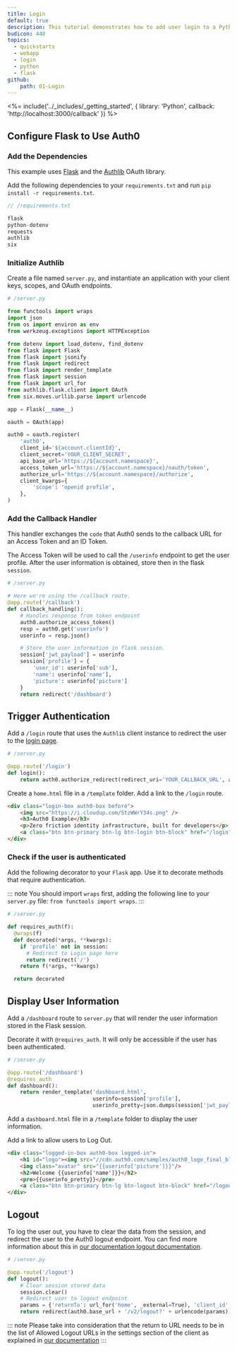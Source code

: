 ```yaml
---
title: Login
default: true
description: This tutorial demonstrates how to add user login to a Python web Application built with the Flask framework.
budicon: 448
topics:
  - quickstarts
  - webapp
  - login
  - python
  - flask
github:
    path: 01-Login
---
```

<%= include('../_includes/_getting_started', { library: 'Python', callback: 'http://localhost:3000/callback' }) %>

## Configure Flask to Use Auth0 

### Add the Dependencies

This example uses [Flask](http://flask.pocoo.org) and the [Authlib](https://github.com/lepture/authlib) OAuth library.

Add the following dependencies to your `requirements.txt` and run `pip install -r requirements.txt`.

```js
// /requirements.txt

flask
python-dotenv
requests
authlib
six
```

### Initialize Authlib

Create a file named `server.py`, and instantiate an application with your client keys, scopes, and OAuth endpoints.

```python
# /server.py

from functools import wraps
import json
from os import environ as env
from werkzeug.exceptions import HTTPException

from dotenv import load_dotenv, find_dotenv
from flask import Flask
from flask import jsonify
from flask import redirect
from flask import render_template
from flask import session
from flask import url_for
from authlib.flask.client import OAuth
from six.moves.urllib.parse import urlencode

app = Flask(__name__)

oauth = OAuth(app)

auth0 = oauth.register(
    'auth0',
    client_id='${account.clientId}',
    client_secret='YOUR_CLIENT_SECRET',
    api_base_url='https://${account.namespace}',
    access_token_url='https://${account.namespace}/oauth/token',
    authorize_url='https://${account.namespace}/authorize',
    client_kwargs={
        'scope': 'openid profile',
    },
)
```

### Add the Callback Handler

This handler exchanges the `code` that Auth0 sends to the callback URL for an Access Token and an ID Token.

The Access Token will be used to call the `/userinfo` endpoint to get the user profile. After the user information is obtained, store then in the flask `session`.

```python
# /server.py

# Here we're using the /callback route.
@app.route('/callback')
def callback_handling():
    # Handles response from token endpoint
    auth0.authorize_access_token()
    resp = auth0.get('userinfo')
    userinfo = resp.json()

    # Store the user information in flask session.
    session['jwt_payload'] = userinfo
    session['profile'] = {
        'user_id': userinfo['sub'],
        'name': userinfo['name'],
        'picture': userinfo['picture']
    }
    return redirect('/dashboard')
```

## Trigger Authentication

Add a `/login` route that uses the `Authlib` client instance to redirect the user to the [login page](/hosted-pages/login).

```python
# /server.py

@app.route('/login')
def login():
    return auth0.authorize_redirect(redirect_uri='YOUR_CALLBACK_URL', audience='https://${account.namespace}/userinfo')
```

Create a `home.html` file in a `/template` folder. Add a link to the `/login` route.

```html
<div class="login-box auth0-box before">
    <img src="https://i.cloudup.com/StzWWrY34s.png" />
    <h3>Auth0 Example</h3>
    <p>Zero friction identity infrastructure, built for developers</p>
    <a class="btn btn-primary btn-lg btn-login btn-block" href="/login">Log In</a>
</div>
```

### Check if the user is authenticated

Add the following decorator to your `Flask` app. Use it to decorate methods that require authentication.

::: note
You should import `wraps` first, adding the following line to your `server.py` file: `from functools import wraps`.
:::

```python
# /server.py

def requires_auth(f):
  @wraps(f)
  def decorated(*args, **kwargs):
    if 'profile' not in session:
      # Redirect to Login page here
      return redirect('/')
    return f(*args, **kwargs)

  return decorated
```

## Display User Information

Add a `/dashboard` route to `server.py` that will render the user information stored in the Flask session.

Decorate it with `@requires_auth`. It will only be accessible if the user has been authenticated.

```python
# /server.py

@app.route('/dashboard')
@requires_auth
def dashboard():
    return render_template('dashboard.html',
                           userinfo=session['profile'],
                           userinfo_pretty=json.dumps(session['jwt_payload'], indent=4))
```

Add a `dashboard.html` file in a `/template` folder to display the user information.

Add a link to allow users to Log Out.

```html
<div class="logged-in-box auth0-box logged-in">
    <h1 id="logo"><img src="//cdn.auth0.com/samples/auth0_logo_final_blue_RGB.png" /></h1>
    <img class="avatar" src="{{userinfo['picture']}}"/>
    <h2>Welcome {{userinfo['name']}}</h2>
    <pre>{{userinfo_pretty}}</pre>
    <a class="btn btn-primary btn-lg btn-logout btn-block" href="/logout">Logout</a>
</div>
```

## Logout

To log the user out, you have to clear the data from the session, and redirect the user to the Auth0 logout endpoint. You can find more information about this in [our documentation logout documentation](/logout).

```python
# /server.py

@app.route('/logout')
def logout():
    # Clear session stored data
    session.clear()
    # Redirect user to logout endpoint
    params = {'returnTo': url_for('home', _external=True), 'client_id': '${account.clientId}'}
    return redirect(auth0.base_url + '/v2/logout?' + urlencode(params))
```

::: note
Please take into consideration that the return to URL needs to be in the list of Allowed Logout URLs in the settings section of the client as explained in [our documentation](/logout#redirect-users-after-logout)
:::